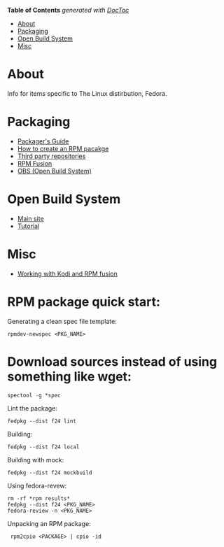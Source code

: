 <!-- START doctoc generated TOC please keep comment here to allow auto update -->
<!-- DON'T EDIT THIS SECTION, INSTEAD RE-RUN doctoc TO UPDATE -->
**Table of Contents**  *generated with [DocToc](https://github.com/thlorenz/doctoc)*

- [About](#about)
- [Packaging](#packaging)
- [Open Build System](#open-build-system)
- [Misc](#misc)

<!-- END doctoc generated TOC please keep comment here to allow auto update -->

# About
Info for items specific to The Linux distirbution, Fedora.

# Packaging

* [Packager's Guide](https://docs.fedoraproject.org/en-US/Fedora_Draft_Documentation/0.1/html/Packagers_Guide/)
* [How to create an RPM pacakge](https://fedoraproject.org/wiki/How_to_create_an_RPM_package)
* [Third party repositories](https://fedoraproject.org/wiki/Third_party_repositories)
* [RPM Fusion](http://rpmfusion.org/)
* [OBS (Open Build System)](https://build.opensuse.org/)

# Open Build System

* [Main site](https://build.opensuse.org/)
* [Tutorial](https://en.opensuse.org/openSUSE:Build_Service_Tutorial)

# Misc

* [Working with Kodi and RPM fusion](http://kodi.wiki/view/HOW-TO:Install_Kodi_on_Fedora_23_using_RPMFusion_packages#Configuring_Fedora_.2F_Installing_Dependencies)

# RPM package quick start:

Generating a clean spec file template:

```
rpmdev-newspec <PKG_NAME>
```

# Download sources instead of using something like wget:

```
spectool -g *spec
```

Lint the package:

```
fedpkg --dist f24 lint
```


Building:

```
fedpkg --dist f24 local
```

Building with mock:

```
fedpkg --dist f24 mockbuild
```

Using fedora-revew:

```
rm -rf *rpm results*
fedpkg --dist f24 <PKG_NAME>
fedora-review -n <PKG_NAME>
```

Unpacking an RPM package:

```
 rpm2cpio <PACKAGE> | cpio -id 
 ```
